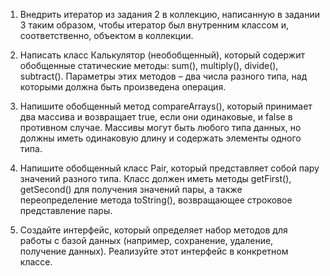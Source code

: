 1. Внедрить итератор из задания 2 в коллекцию,
написанную в задании 3 таким образом,
чтобы итератор был внутренним классом и,
соответственно, объектом в коллекции.

2. Написать класс Калькулятор (необобщенный),
который содержит обобщенные статические методы:
sum(), multiply(), divide(), subtract().
Параметры этих методов – два числа разного типа,
над которыми должна быть произведена операция.

3. Напишите обобщенный метод compareArrays(),
который принимает два массива и возвращает true, если они одинаковые,
и false в противном случае. 
Массивы могут быть любого типа данных,
но должны иметь одинаковую длину и содержать элементы одного типа.

4. Напишите обобщенный класс Pair, 
который представляет собой пару значений разного типа.
Класс должен иметь методы getFirst(), getSecond() 
для получения значений пары,
а также переопределение метода toString(),
возвращающее строковое представление пары.

5. Создайте интерфейс, который определяет набор методов
для работы с базой данных (например, сохранение, удаление, получение данных).
Реализуйте этот интерфейс в конкретном классе.